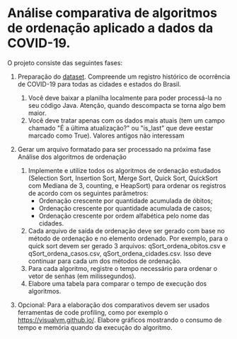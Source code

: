 # Análise comparativa de algoritmos de ordenação aplicado a dados da COVID-19.

O projeto consiste das seguintes fases:

1. Preparação do [dataset](https://data.brasil.io/dataset/covid19/caso.csv.gz). Compreende um registro histórico de ocorrência de COVID-19 para todas as cidades e estados do Brasil.
    1. Você deve baixar a planilha localmente para poder processá-la no seu código Java. Atenção, quando descompacta se torna algo bem maior.
    2. Você deve tratar apenas com os dados mais atuais (tem um campo chamado "É a última atualização?" ou "is_last" que deve eestar marcado como True). Valores antigos não interessam
    
2. Gerar um arquivo formatado para ser processado na próxima fase
Análise dos algoritmos de ordenação
    1. Implemente e utilize todos os algoritmos de ordenação estudados (Selection Sort, Insertion Sort, Merge Sort, Quick Sort, QuickSort com Mediana de 3, counting, e HeapSort) para ordenar os registros de acordo com os seguintes parâmetros:
        * Ordenação crescente por quantidade acumulada de óbitos;
        * Ordenação crescente por quantidade acumulada de casos;
        * Ordenação crescente por ordem alfabética pelo nome das cidades.
    2. Cada arquivo de saída de ordenação deve ser gerado com base no método de ordenação e no elemento ordenado. Por exemplo, para o quick sort devem ser gerado 3 arquivos: qSort_ordena_obitos.csv e qSort_ordena_casos.csv, qSort_ordena_cidades.csv. Isso deve continuar para cada um dos métodos de ordenação.
    3. Para cada algoritmo, registre o tempo necessário para ordenar o vetor de senhas (em milissegundos).
    4. Elabore uma tabela para comparar o tempo de execução dos algoritmos.
3. Opcional: Para a elaboração dos comparativos devem ser usados ferramentas de code profiling, como por exemplo o https://visualvm.github.io/. Elabore gráficos mostrando o consumo de tempo e memória quando da execução do algoritmo.
